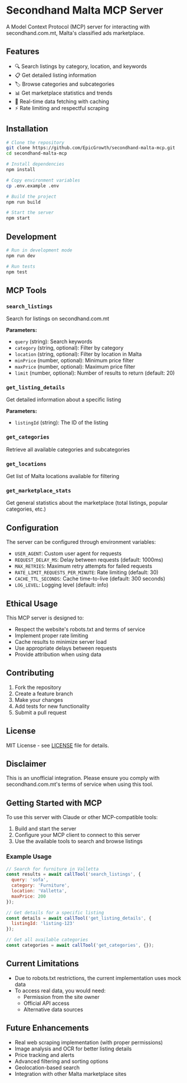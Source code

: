 # Secondhand Malta MCP Server

A Model Context Protocol (MCP) server for interacting with secondhand.com.mt, Malta's classified ads marketplace.

## Features

- 🔍 Search listings by category, location, and keywords
- 📋 Get detailed listing information
- 🏷️ Browse categories and subcategories
- 📊 Get marketplace statistics and trends
- 🔄 Real-time data fetching with caching
- ⚡ Rate limiting and respectful scraping

## Installation

```bash
# Clone the repository
git clone https://github.com/EpicGrowth/secondhand-malta-mcp.git
cd secondhand-malta-mcp

# Install dependencies
npm install

# Copy environment variables
cp .env.example .env

# Build the project
npm run build

# Start the server
npm start
```

## Development

```bash
# Run in development mode
npm run dev

# Run tests
npm test
```

## MCP Tools

### `search_listings`
Search for listings on secondhand.com.mt

**Parameters:**
- `query` (string): Search keywords
- `category` (string, optional): Filter by category
- `location` (string, optional): Filter by location in Malta
- `minPrice` (number, optional): Minimum price filter
- `maxPrice` (number, optional): Maximum price filter
- `limit` (number, optional): Number of results to return (default: 20)

### `get_listing_details`
Get detailed information about a specific listing

**Parameters:**
- `listingId` (string): The ID of the listing

### `get_categories`
Retrieve all available categories and subcategories

### `get_locations`
Get list of Malta locations available for filtering

### `get_marketplace_stats`
Get general statistics about the marketplace (total listings, popular categories, etc.)

## Configuration

The server can be configured through environment variables:

- `USER_AGENT`: Custom user agent for requests
- `REQUEST_DELAY_MS`: Delay between requests (default: 1000ms)
- `MAX_RETRIES`: Maximum retry attempts for failed requests
- `RATE_LIMIT_REQUESTS_PER_MINUTE`: Rate limiting (default: 30)
- `CACHE_TTL_SECONDS`: Cache time-to-live (default: 300 seconds)
- `LOG_LEVEL`: Logging level (default: info)

## Ethical Usage

This MCP server is designed to:
- Respect the website's robots.txt and terms of service
- Implement proper rate limiting
- Cache results to minimize server load
- Use appropriate delays between requests
- Provide attribution when using data

## Contributing

1. Fork the repository
2. Create a feature branch
3. Make your changes
4. Add tests for new functionality
5. Submit a pull request

## License

MIT License - see [LICENSE](LICENSE) file for details.

## Disclaimer

This is an unofficial integration. Please ensure you comply with secondhand.com.mt's terms of service when using this tool.

## Getting Started with MCP

To use this server with Claude or other MCP-compatible tools:

1. Build and start the server
2. Configure your MCP client to connect to this server
3. Use the available tools to search and browse listings

### Example Usage

```javascript
// Search for furniture in Valletta
const results = await callTool('search_listings', {
  query: 'sofa',
  category: 'Furniture',
  location: 'Valletta',
  maxPrice: 200
});

// Get details for a specific listing
const details = await callTool('get_listing_details', {
  listingId: 'listing-123'
});

// Get all available categories
const categories = await callTool('get_categories', {});
```

## Current Limitations

- Due to robots.txt restrictions, the current implementation uses mock data
- To access real data, you would need:
  - Permission from the site owner
  - Official API access
  - Alternative data sources

## Future Enhancements

- Real web scraping implementation (with proper permissions)
- Image analysis and OCR for better listing details
- Price tracking and alerts
- Advanced filtering and sorting options
- Geolocation-based search
- Integration with other Malta marketplace sites
